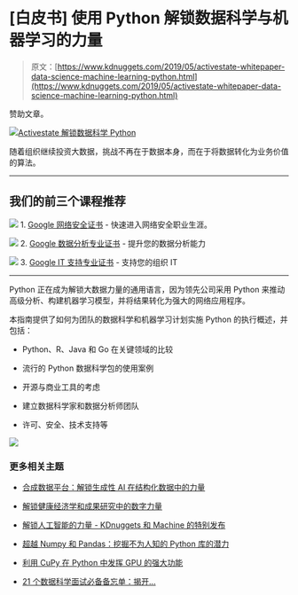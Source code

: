 # [白皮书] 使用 Python 解锁数据科学与机器学习的力量

> 原文：[https://www.kdnuggets.com/2019/05/activestate-whitepaper-data-science-machine-learning-python.html](https://www.kdnuggets.com/2019/05/activestate-whitepaper-data-science-machine-learning-python.html)

赞助文章。

[![Activestate 解锁数据科学 Python](../Images/4336e0e13b51d27d2a971b2002048117.png)](https://www.activestate.com/resources/white-papers/unlocking-power-data-science-machine-learning-python/?utm_campaign=unlocking-power-data-science&utm_medium=referral&utm_source=kdnuggets&utm_content=2019-05-08-kdnuggets-article)

随着组织继续投资大数据，挑战不再在于数据本身，而在于将数据转化为业务价值的算法。

* * *

## 我们的前三个课程推荐

![](../Images/0244c01ba9267c002ef39d4907e0b8fb.png) 1\. [Google 网络安全证书](https://www.kdnuggets.com/google-cybersecurity) - 快速进入网络安全职业生涯。

![](../Images/e225c49c3c91745821c8c0368bf04711.png) 2\. [Google 数据分析专业证书](https://www.kdnuggets.com/google-data-analytics) - 提升您的数据分析能力

![](../Images/0244c01ba9267c002ef39d4907e0b8fb.png) 3\. [Google IT 支持专业证书](https://www.kdnuggets.com/google-itsupport) - 支持您的组织 IT

* * *

Python 正在成为解锁大数据力量的通用语言，因为领先公司采用 Python 来推动高级分析、构建机器学习模型，并将结果转化为强大的网络应用程序。

本指南提供了如何为团队的数据科学和机器学习计划实施 Python 的执行概述，并包括：

+   Python、R、Java 和 Go 在关键领域的比较

+   流行的 Python 数据科学包的使用案例

+   开源与商业工具的考虑

+   建立数据科学家和数据分析师团队

+   许可、安全、技术支持等

[![](../Images/63fdb05153bce2f6d70d3294b4281175.png)](https://www.activestate.com/resources/white-papers/unlocking-power-data-science-machine-learning-python/?utm_campaign=unlocking-power-data-science&utm_medium=referral&utm_source=kdnuggets&utm_content=2019-05-08-kdnuggets-article)

### 更多相关主题

+   [合成数据平台：解锁生成性 AI 在结构化数据中的力量](https://www.kdnuggets.com/2023/07/synthetic-data-platforms-unlocking-power-generative-ai-structured-data.html)

+   [解锁健康经济学和成果研究中的数字力量](https://www.kdnuggets.com/2023/07/unlocking-power-numbers-health-economics-outcomes-research.html)

+   [解锁人工智能的力量 - KDnuggets 和 Machine 的特别发布](https://www.kdnuggets.com/2023/07/mlm-unlock-power-ai-special-release-kdnuggets-machine-learning-mastery.html)

+   [超越 Numpy 和 Pandas：挖掘不为人知的 Python 库的潜力](https://www.kdnuggets.com/2023/08/beyond-numpy-pandas-unlocking-potential-lesserknown-python-libraries.html)

+   [利用 CuPy 在 Python 中发挥 GPU 的强大功能](https://www.kdnuggets.com/leveraging-the-power-of-gpus-with-cupy-in-python)

+   [21 个数据科学面试必备备忘单：揭开…](https://www.kdnuggets.com/2022/06/21-cheat-sheets-data-science-interviews.html)
